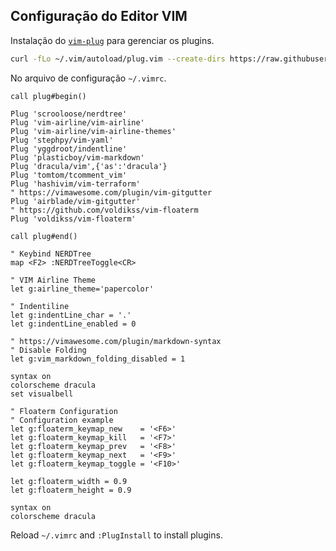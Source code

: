 ## Configuração do Editor VIM

Instalação do [`vim-plug`](https://github.com/junegunn/vim-plug) para gerenciar os plugins.
```bash
curl -fLo ~/.vim/autoload/plug.vim --create-dirs https://raw.githubusercontent.com/junegunn/vim-plug/master/plug.vim
```

No arquivo de configuração `~/.vimrc`.
```
call plug#begin()

Plug 'scrooloose/nerdtree'
Plug 'vim-airline/vim-airline'
Plug 'vim-airline/vim-airline-themes'
Plug 'stephpy/vim-yaml'
Plug 'yggdroot/indentline'
Plug 'plasticboy/vim-markdown'
Plug 'dracula/vim',{'as':'dracula'}
Plug 'tomtom/tcomment_vim'
Plug 'hashivim/vim-terraform'
" https://vimawesome.com/plugin/vim-gitgutter
Plug 'airblade/vim-gitgutter'
" https://github.com/voldikss/vim-floaterm
Plug 'voldikss/vim-floaterm'

call plug#end()

" Keybind NERDTree
map <F2> :NERDTreeToggle<CR>

" VIM Airline Theme
let g:airline_theme='papercolor'

" Indentiline
let g:indentLine_char = '.'
let g:indentLine_enabled = 0

" https://vimawesome.com/plugin/markdown-syntax
" Disable Folding
let g:vim_markdown_folding_disabled = 1

syntax on
colorscheme dracula
set visualbell

" Floaterm Configuration
" Configuration example
let g:floaterm_keymap_new    = '<F6>'
let g:floaterm_keymap_kill   = '<F7>'
let g:floaterm_keymap_prev   = '<F8>'
let g:floaterm_keymap_next   = '<F9>'
let g:floaterm_keymap_toggle = '<F10>'

let g:floaterm_width = 0.9
let g:floaterm_height = 0.9

syntax on
colorscheme dracula
```
Reload `~/.vimrc` and `:PlugInstall` to install plugins.
